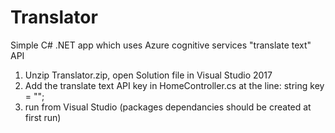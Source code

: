 # Translator
Simple C# .NET app which uses Azure cognitive services "translate text" API <br/>
1. Unzip Translator.zip, open Solution file in Visual Studio 2017 <br/>
2. Add the translate text API key in HomeController.cs at the line: string key = "<place Translator Text API Key>";<br/>
3. run from Visual Studio (packages dependancies should be created at first run)

